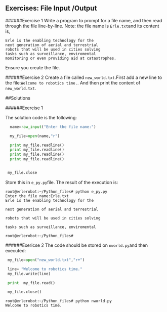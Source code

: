 ## Exercises: File Input /Output

######Exercise 1
Write a program to prompt for a file name, and then read through the file line-by-line.
Note: the file name is `Erle.txt`and its content is,
```
Erle is the enabling technology for the
next generation of aerial and terrestrial
robots that will be used in cities solving
tasks such as surveillance, enviromental
monitoring or even providing aid at catastrophes.
```
Ensure you create the file.

######Exercise 2
Create a file called `new_world.txt`.First add a new line to the file:`Welcome to robotics time.`. And then print the content of `new_world.txt`.

##Solutions

######Exercise 1

The solution code is the following:
```python
  name=raw_input("Enter the file name:")

  my_file=open(name,"r")

  print my_file.readline()
  print my_file.readline()
  print my_file.readline()
  print my_file.readline()


 my_file.close
 ```

 Store this in `e_py.py`file. The result of the execution is:
 ```
 root@erlerobot:~/Python_files# python e_py.py
Enter the file name:Erle.txt
Erle is the enabling technology for the

next generation of aerial and terrestrial

robots that will be used in cities solving

tasks such as surveillance, enviromental

root@erlerobot:~/Python_files#
```

######Exericse 2
The code should be stored on `nworld.py`and then executed:
```python
 my_file=open("new_world.txt","r+")

 line= "Welcome to robotics time."
 my_file.write(line)

 print  my_file.read()

 my_file.close()
 ```

```
root@erlerobot:~/Python_files# python nworld.py
Welcome to robotics time.
```
